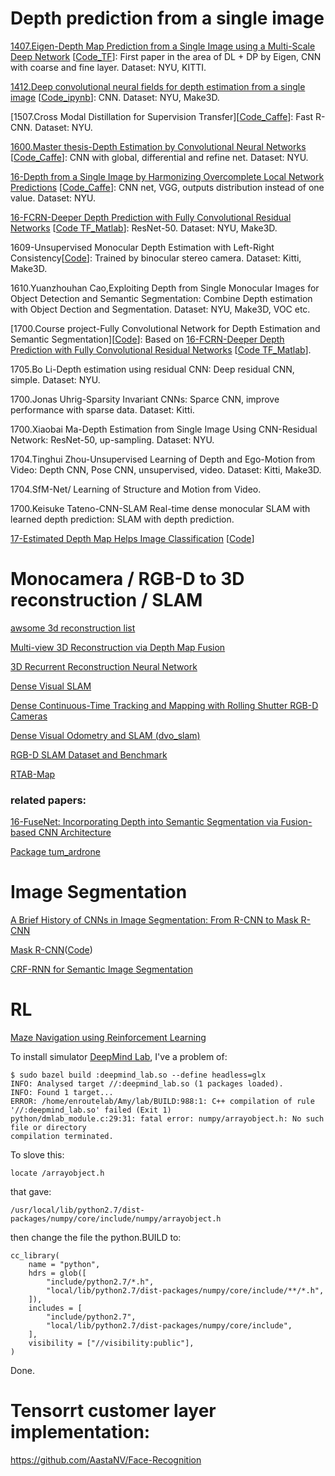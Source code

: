 
# Depth prediction from a single image
[1407.Eigen-Depth Map Prediction from a Single Image using a Multi-Scale Deep Network](https://arxiv.org/abs/1406.2283) [[Code_TF](https://github.com/MasazI/cnn_depth_tensorflow)]: First paper in the area of DL + DP by Eigen, CNN with coarse and fine layer. Dataset: NYU, KITTI.

[1412.Deep convolutional neural fields for depth estimation from a single image](https://arxiv.org/abs/1411.6387) [[Code_ipynb](https://github.com/asousa/DepthPrediction)]: CNN. Dataset: NYU, Make3D.

[1507.Cross Modal Distillation for Supervision Transfer][[Code_Caffe](https://github.com/s-gupta/rcnn-depth)]: Fast R-CNN. Dataset: NYU.

[1600.Master thesis-Depth Estimation by Convolutional Neural Networks](http://www.fit.vutbr.cz/study/DP/DP.php?id=18852&file=t) [[Code_Caffe](https://github.com/janivanecky/Depth-Estimation)]: CNN with global, differential and refine net. Dataset: NYU.

[16-Depth from a Single Image by Harmonizing Overcomplete Local Network Predictions](https://arxiv.org/abs/1605.07081) [[Code_Caffe](https://github.com/ayanc/mdepth)]: CNN net, VGG, outputs distribution instead of one value. Dataset: NYU.

[16-FCRN-Deeper Depth Prediction with Fully Convolutional Residual Networks](https://arxiv.org/abs/1606.00373) [[Code TF_Matlab](https://github.com/iro-cp/FCRN-DepthPrediction)]: ResNet-50. Dataset: NYU, Make3D.

1609-Unsupervised Monocular Depth Estimation with Left-Right Consistency[[Code](https://github.com/mrharicot/monodepth)]: Trained by binocular stereo camera. Dataset: Kitti, Make3D.

1610.Yuanzhouhan Cao,Exploiting Depth from Single Monocular Images for Object Detection and Semantic Segmentation: Combine Depth estimation with Object Dection and Segmentation. Dataset: NYU, Make3D, VOC etc. 

[1700.Course project-Fully Convolutional Network for Depth Estimation and Semantic Segmentation][[Code](https://github.com/iapatil/depth-semantic-fully-conv)]: Based on [16-FCRN-Deeper Depth Prediction with Fully Convolutional Residual Networks](https://arxiv.org/abs/1606.00373) [[Code TF_Matlab](https://github.com/iro-cp/FCRN-DepthPrediction)].

1705.Bo Li-Depth estimation using residual CNN: Deep residual CNN, simple. Dataset: NYU.

1700.Jonas Uhrig-Sparsity Invariant CNNs: Sparce CNN, improve performance with sparse data. Dataset: Kitti.

1700.Xiaobai Ma-Depth Estimation from Single Image Using CNN-Residual Network: ResNet-50, up-sampling. Dataset: NYU.

1704.Tinghui Zhou-Unsupervised Learning of Depth and Ego-Motion from Video: Depth CNN, Pose CNN, unsupervised, video. Dataset: Kitti, Make3D.

1704.SfM-Net/ Learning of Structure and Motion from Video.

1700.Keisuke Tateno-CNN-SLAM Real-time dense monocular SLAM with learned depth prediction: SLAM with depth prediction.

[17-Estimated Depth Map Helps Image Classification](https://arxiv.org/abs/1709.07077) [[Code](https://github.com/yihui-he/Estimated-Depth-Map-Helps-Image-Classification)]


# Monocamera / RGB-D to 3D reconstruction / SLAM
[awsome 3d reconstruction list](https://github.com/openMVG/awesome_3DReconstruction_list)

[Multi-view 3D Reconstruction via Depth Map Fusion](https://github.com/rogermm14/rec3D)

[3D Recurrent Reconstruction Neural Network](https://github.com/chrischoy/3D-R2N2)

[Dense Visual SLAM](https://vision.in.tum.de/data/software/dvo)

[Dense Continuous-Time Tracking and Mapping with Rolling Shutter RGB-D Cameras](https://vision.in.tum.de/%7ekerl/kerl_etal_iccv2015_webpage/)

[Dense Visual Odometry and SLAM (dvo_slam)](https://github.com/tum-vision/dvo_slam)

[RGB-D SLAM Dataset and Benchmark](https://vision.in.tum.de/data/datasets/rgbd-dataset)

[RTAB-Map](http://introlab.github.io/rtabmap/)

### related papers:
[16-FuseNet: Incorporating Depth into Semantic Segmentation via Fusion-based CNN Architecture](https://github.com/tum-vision/fusenet)

[Package tum_ardrone](https://github.com/tum-vision/tum_ardrone)

# Image Segmentation
[A Brief History of CNNs in Image Segmentation: From R-CNN to Mask R-CNN](https://blog.athelas.com/a-brief-history-of-cnns-in-image-segmentation-from-r-cnn-to-mask-r-cnn-34ea83205de4)

[Mask R-CNN](https://arxiv.org/abs/1703.06870)([Code](https://github.com/CharlesShang/FastMaskRCNN))

[CRF-RNN for Semantic Image Segmentation](https://github.com/torrvision/crfasrnn)


# RL
[Maze Navigation using Reinforcement Learning](https://github.com/tgangwani/GA3C-DeepNavigation)

To install simulator [DeepMind Lab](https://github.com/deepmind/lab/blob/master/docs/build.md), I've a problem of:
```
$ sudo bazel build :deepmind_lab.so --define headless=glx
INFO: Analysed target //:deepmind_lab.so (1 packages loaded).
INFO: Found 1 target...
ERROR: /home/enroutelab/Amy/lab/BUILD:988:1: C++ compilation of rule '//:deepmind_lab.so' failed (Exit 1)
python/dmlab_module.c:29:31: fatal error: numpy/arrayobject.h: No such file or directory
compilation terminated.
```
To slove this:
```
locate /arrayobject.h
```
that gave:
```
/usr/local/lib/python2.7/dist-packages/numpy/core/include/numpy/arrayobject.h
```
then change the file the python.BUILD to:
```
cc_library(
    name = "python",
    hdrs = glob([
        "include/python2.7/*.h",
        "local/lib/python2.7/dist-packages/numpy/core/include/**/*.h",
    ]),
    includes = [
        "include/python2.7",
        "local/lib/python2.7/dist-packages/numpy/core/include",
    ],
    visibility = ["//visibility:public"],
)
```
Done.

# Tensorrt customer layer implementation:
https://github.com/AastaNV/Face-Recognition

